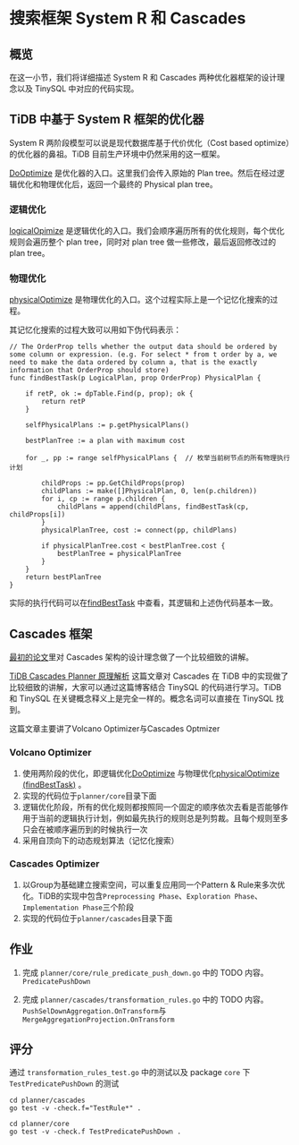 # 搜索框架 System R 和 Cascades

## 概览

在这一小节，我们将详细描述 System R 和 Cascades 两种优化器框架的设计理念以及 TinySQL 中对应的代码实现。

## TiDB 中基于 System R 框架的优化器

System R 两阶段模型可以说是现代数据库基于代价优化（Cost based optimize）的优化器的鼻祖。TiDB 目前生产环境中仍然采用的这一框架。

[DoOptimize](https://github.com/pingcap-incubator/tinysql/blob/master/planner/core/optimizer.go#L76) 是优化器的入口。这里我们会传入原始的 Plan tree。然后在经过逻辑优化和物理优化后，返回一个最终的 Physical plan tree。

### 逻辑优化

[logicalOpimize](https://github.com/pingcap-incubator/tinysql/blob/master/planner/core/optimizer.go#L95) 是逻辑优化的入口。我们会顺序遍历所有的优化规则，每个优化规则会遍历整个 plan tree，同时对 plan tree 做一些修改，最后返回修改过的 plan tree。


### 物理优化

[physicalOptimize](https://github.com/pingcap-incubator/tinysql/blob/master/planner/core/optimizer.go#L112) 是物理优化的入口。这个过程实际上是一个记忆化搜索的过程。

其记忆化搜索的过程大致可以用如下伪代码表示：

```
// The OrderProp tells whether the output data should be ordered by some column or expression. (e.g. For select * from t order by a, we need to make the data ordered by column a, that is the exactly information that OrderProp should store)
func findBestTask(p LogicalPlan, prop OrderProp) PhysicalPlan {

	if retP, ok := dpTable.Find(p, prop); ok {
		return retP
	}
	
	selfPhysicalPlans := p.getPhysicalPlans()
	
	bestPlanTree := a plan with maximum cost
	
	for _, pp := range selfPhysicalPlans {  // 枚举当前树节点的所有物理执行计划
	
		childProps := pp.GetChildProps(prop)
		childPlans := make([]PhysicalPlan, 0, len(p.children))
		for i, cp := range p.children {
			childPlans = append(childPlans, findBestTask(cp, childProps[i])
		}
		physicalPlanTree, cost := connect(pp, childPlans)
		
		if physicalPlanTree.cost < bestPlanTree.cost {
			bestPlanTree = physicalPlanTree
		}
	}
	return bestPlanTree
}
```

实际的执行代码可以在[findBestTask](https://github.com/pingcap-incubator/tinysql/blob/master/planner/core/find_best_task.go#L95) 中查看，其逻辑和上述伪代码基本一致。

## Cascades 框架

[最初的论文](https://15721.courses.cs.cmu.edu/spring2018/papers/15-optimizer1/graefe-ieee1995.pdf)里对 Cascades 架构的设计理念做了一个比较细致的讲解。

[TiDB Cascades Planner 原理解析](https://pingcap.com/blog-cn/tidb-cascades-planner/) 这篇文章对 Cascades 在 TiDB 中的实现做了比较细致的讲解，大家可以通过这篇博客结合 TinySQL 的代码进行学习。TiDB 和 TinySQL 在关键概念释义上是完全一样的。概念名词可以直接在 TinySQL 找到。

这篇文章主要讲了Volcano Optimizer与Cascades Optmizer

### Volcano Optimizer
1. 使用两阶段的优化，即逻辑优化[DoOptimize](https://github.com/pingcap-incubator/tinysql/blob/master/planner/core/optimizer.go#L76) 与物理优化[physicalOptimize (findBestTask)](https://github.com/pingcap-incubator/tinysql/blob/master/planner/core/optimizer.go#L112) 。
2. 实现的代码位于`planner/core`目录下面
3. 逻辑优化阶段，所有的优化规则都按照同一个固定的顺序依次去看是否能够作用于当前的逻辑执行计划，例如最先执行的规则总是列剪裁。且每个规则至多只会在被顺序遍历到的时候执行一次
4. 采用自顶向下的动态规划算法（记忆化搜索）

### Cascades Optimizer
1. 以Group为基础建立搜索空间，可以重复应用同一个Pattern & Rule来多次优化。TiDB的实现中包含`Preprocessing Phase`、`Exploration Phase`、`Implementation Phase`三个阶段
2. 实现的代码位于`planner/cascades`目录下面

## 作业

1. 完成 `planner/core/rule_predicate_push_down.go` 中的 TODO 内容。 `PredicatePushDown`

2. 完成 `planner/cascades/transformation_rules.go` 中的 TODO 内容。`PushSelDownAggregation.OnTransform`与`MergeAggregationProjection.OnTransform`

## 评分

通过 `transformation_rules_test.go` 中的测试以及 package `core` 下 `TestPredicatePushDown` 的测试

```
cd planner/cascades
go test -v -check.f="TestRule*" .
```

```
cd planner/core
go test -v -check.f TestPredicatePushDown .
```
